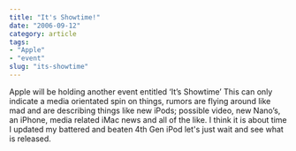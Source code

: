 ```yaml
---
title: "It's Showtime!"
date: "2006-09-12"
category: article
tags:
- "Apple"
- "event"
slug: "its-showtime"
---
```


Apple will be holding another event entitled ‘It’s Showtime’ This can only indicate a media orientated spin on things, rumors are flying around like mad and are describing things like new iPods; possible video, new Nano’s, an iPhone, media related iMac news and all of the like. I think it is about time I updated my battered and beaten 4th Gen iPod let's just wait and see what is released.
